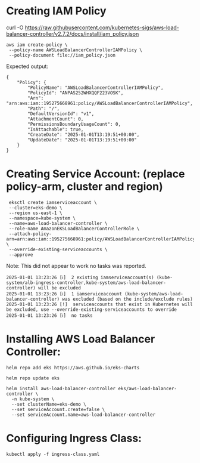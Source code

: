 # Creating IAM Policy

curl -O https://raw.githubusercontent.com/kubernetes-sigs/aws-load-balancer-controller/v2.7.2/docs/install/iam_policy.json

```
aws iam create-policy \
 --policy-name AWSLoadBalancerControllerIAMPolicy \
 --policy-document file://iam_policy.json
```

Expected output:

```
{
    "Policy": {
        "PolicyName": "AWSLoadBalancerControllerIAMPolicy",
        "PolicyId": "ANPAS252WHXQQF223VOSK",
        "Arn": "arn:aws:iam::195275668961:policy/AWSLoadBalancerControllerIAMPolicy",
        "Path": "/",
        "DefaultVersionId": "v1",
        "AttachmentCount": 0,
        "PermissionsBoundaryUsageCount": 0,
        "IsAttachable": true,
        "CreateDate": "2025-01-01T13:19:51+00:00",
        "UpdateDate": "2025-01-01T13:19:51+00:00"
    }
}

```

# Creating Service Account: (replace policy-arm, cluster and region)

```
 eksctl create iamserviceaccount \
 --cluster=eks-demo \
 --region us-east-1 \
 --namespace=kube-system \
 --name=aws-load-balancer-controller \
 --role-name AmazonEKSLoadBalancerControllerRole \
 --attach-policy-arn=arn:aws:iam::195275668961:policy/AWSLoadBalancerControllerIAMPolicy \
 --override-existing-serviceaccounts \
 --approve
```

Note: This did not appear to work no tasks was reported.

```
2025-01-01 13:23:26 [ℹ]  2 existing iamserviceaccount(s) (kube-system/alb-ingress-controller,kube-system/aws-load-balancer-controller) will be excluded
2025-01-01 13:23:26 [ℹ]  1 iamserviceaccount (kube-system/aws-load-balancer-controller) was excluded (based on the include/exclude rules)
2025-01-01 13:23:26 [!]  serviceaccounts that exist in Kubernetes will be excluded, use --override-existing-serviceaccounts to override
2025-01-01 13:23:26 [ℹ]  no tasks
```

# Installing AWS Load Balancer Controller:

```
helm repo add eks https://aws.github.io/eks-charts

helm repo update eks

helm install aws-load-balancer-controller eks/aws-load-balancer-controller \
  -n kube-system \
  --set clusterName=eks-demo \
  --set serviceAccount.create=false \
  --set serviceAccount.name=aws-load-balancer-controller
```

# Configuring Ingress Class:

```
kubectl apply -f ingress-class.yaml
```
